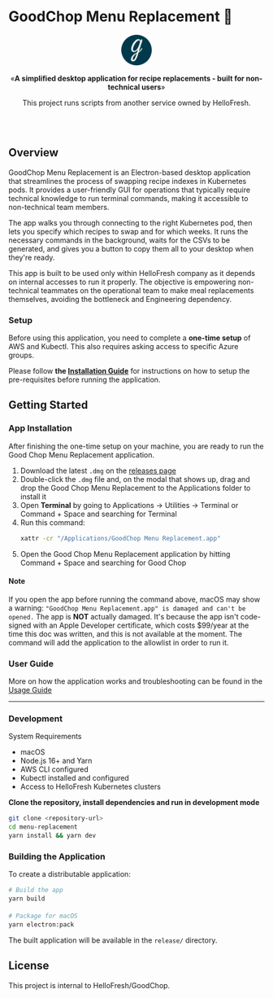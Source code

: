# GoodChop Menu Replacement 🍖

<p align="center"><img src="src/renderer/assets/goodchop-logo.png" alt="Good Chop Logo" width="60"></p>
<p align="center">&laquo;<b>A simplified desktop application for recipe replacements - built for non-technical users</b>&raquo;</p>
<p align="center">This project runs scripts from another service owned by HelloFresh.</p>
<br />
<br />

## Overview

GoodChop Menu Replacement is an Electron-based desktop application that streamlines the process of swapping recipe indexes in Kubernetes pods. It provides a user-friendly GUI for operations that typically require technical knowledge to run terminal commands, making it accessible to non-technical team members.

The app walks you through connecting to the right Kubernetes pod, then lets you specify which recipes to swap and for which weeks. It runs the necessary commands in the background, waits for the CSVs to be generated, and gives you a button to copy them all to your desktop when they're ready.

This app is built to be used only within HelloFresh company as it depends on internal accesses to run it properly. The objective is empowering non-technical teammates on the operational team to make meal replacements themselves, avoiding the bottleneck and Engineering dependency.

### Setup

Before using this application, you need to complete a **one-time setup** of AWS and Kubectl. This also requires asking access to specific Azure groups.

Please follow **the [Installation Guide](INSTALL.md)** for instructions on how to setup the pre-requisites before running the application.

## Getting Started

### App Installation

After finishing the one-time setup on your machine, you are ready to run the Good Chop Menu Replacement application.

1. Download the latest `.dmg` on the [releases page](https://github.com/bolognini/goodchop-menu-replacement/releases)
2. Double-click the `.dmg` file and, on the modal that shows up, drag and drop the Good Chop Menu Replacement to the Applications folder to install it
3. Open **Terminal** by going to Applications → Utilities → Terminal or Command + Space and searching for Terminal
4. Run this command:
   ```bash
   xattr -cr "/Applications/GoodChop Menu Replacement.app"
   ```
5. Open the Good Chop Menu Replacement application by hitting Command + Space and searching for Good Chop

#### Note

If you open the app before running the command above, macOS may show a warning: `"GoodChop Menu Replacement.app" is damaged and can't be opened.`
The app is **NOT** actually damaged. It's because the app isn't code-signed with an Apple Developer certificate, which costs $99/year at the time this doc was written, and this is not available at the moment. The command will add the application to the allowlist in order to run it.

### User Guide

More on how the application works and troubleshooting can be found in the [Usage Guide](USAGE_GUIDE.md)

<hr />

### Development

System Requirements

- macOS
- Node.js 16+ and Yarn
- AWS CLI configured
- Kubectl installed and configured
- Access to HelloFresh Kubernetes clusters

**Clone the repository, install dependencies and run in development mode**

```bash
git clone <repository-url>
cd menu-replacement
yarn install && yarn dev
```

### Building the Application

To create a distributable application:

```bash
# Build the app
yarn build

# Package for macOS
yarn electron:pack
```

The built application will be available in the `release/` directory.

## License

This project is internal to HelloFresh/GoodChop.
